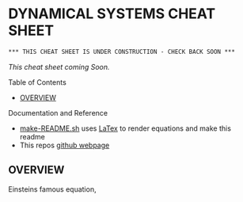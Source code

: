 # DYNAMICAL SYSTEMS CHEAT SHEET

```txt
*** THIS CHEAT SHEET IS UNDER CONSTRUCTION - CHECK BACK SOON ***
```

_This cheat sheet coming Soon._

Table of Contents

* [OVERVIEW](https://github.com/JeffDeCola/my-cheat-sheets/tree/master/other/stem/math/pure/changes/dynamical-systems-cheat-sheet#overview)

Documentation and Reference

* [make-README.sh](https://github.com/JeffDeCola/my-cheat-sheets/blob/master/other/stem/math/pure/changes/dynamical-systems-cheat-sheet/make-README.sh)
  uses
  [LaTex](https://github.com/JeffDeCola/my-cheat-sheets/tree/master/software/development/languages/latex-cheat-sheet)
  to render equations and make this readme
* This repos
  [github webpage](https://jeffdecola.github.io/my-cheat-sheets/)

## OVERVIEW

Einsteins famous equation,

<p align="center"><img src="svgs/3abb8c75967ebfdd6439c56912f3d75a.svg?invert_in_darkmode" align="middle" width="63.09925874999999pt" height="14.202794099999998pt" /></p>
